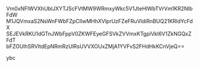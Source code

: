 Vm0xNFlWVXhUblJXYTJScFVtMW9WRmxyWkc5V1JteHlWbTVrVm1KR2NIbFdW
M1JQVmxaS2NsWnFWbFZpClIwMHhXVlprUzFZeFRuVldiRnBUQ21KRldYcFdX
SEJEVkRKU1dGTnJWbFppV0ZKWFEyeGFSVkZVVmxKTgpiVkl6V1ZkNGQxZFdT
bFZOUlhSRVltdEpNRmRzUlRsUVVXOUxZMjA1YVFvS2FHdHkKCnVjeQ==

ybc